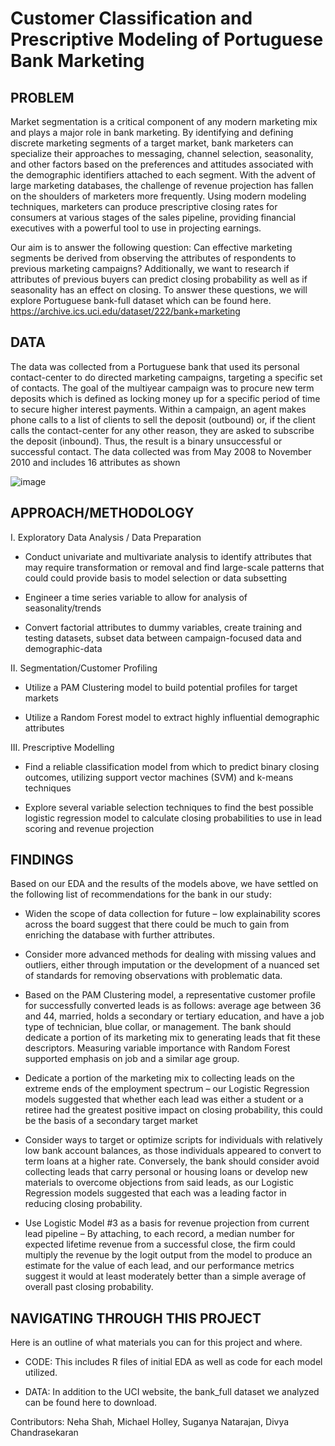 # Customer Classification and Prescriptive Modeling of Portuguese Bank Marketing

## PROBLEM  

Market segmentation is a critical component of any modern marketing mix and plays a major role in bank marketing. By identifying and defining discrete marketing segments of a target market, bank marketers can specialize their approaches to messaging, channel selection, seasonality, and other factors based on the preferences and attitudes associated with the demographic identifiers attached to each segment. With the advent of large marketing databases, the challenge of revenue projection has fallen on the shoulders of marketers more frequently. Using modern modeling techniques, marketers can produce prescriptive closing rates for consumers at various stages of the sales pipeline, providing financial executives with a powerful tool to use in projecting earnings. 

Our aim is to answer the following question: Can effective marketing segments be derived from observing the attributes of respondents to previous marketing campaigns? 
Additionally, we want to research if attributes of previous buyers can predict closing probability as well as if seasonality has an effect on closing. To answer these questions, we will explore Portuguese bank-full dataset which can be found here. https://archive.ics.uci.edu/dataset/222/bank+marketing

## DATA 

The data was collected from a Portuguese bank that used its personal contact-center to do directed marketing campaigns, targeting a specific set of contacts. The goal of the multiyear campaign was to procure new term deposits which is defined as locking money up for a specific period of time to secure higher interest payments. Within a campaign, an agent makes phone calls to a list of clients to sell the deposit (outbound) or, if the client calls the contact-center for any other reason, they are asked to subscribe the deposit (inbound). Thus, the result is a binary unsuccessful or successful contact.
The data collected was from May 2008 to November 2010 and includes 16 attributes as shown

![image](https://github.gatech.edu/storage/user/58706/files/06727882-b720-4b4a-9924-17ac9de582e8)

## APPROACH/METHODOLOGY 

I. Exploratory Data Analysis / Data Preparation

* Conduct univariate and multivariate analysis to identify attributes that may require transformation or removal and find large-scale patterns that could could provide basis to model selection or data subsetting

* Engineer a time series variable to allow for analysis of seasonality/trends

* Convert factorial attributes to dummy variables, create training and testing datasets, subset data between campaign-focused data and demographic-data

II. Segmentation/Customer Profiling

* Utilize a PAM Clustering model to build potential profiles for target markets

* Utilize a Random Forest model to extract highly influential demographic attributes

III. Prescriptive Modelling

* Find a reliable classification model from which to predict binary closing outcomes, utilizing support vector machines (SVM) and k-means techniques

* Explore several variable selection techniques to find the best possible logistic regression model to calculate closing probabilities to use in lead scoring and revenue projection

## FINDINGS 

Based on our EDA and the results of the models above, we have settled on the following list of recommendations for the bank in our study:

* Widen the scope of data collection for future – low explainability scores across the board suggest that there could be much to gain from enriching the database with further attributes.

* Consider more advanced methods for dealing with missing values and outliers, either through imputation or the development of a nuanced set of standards for removing observations with problematic data.

* Based on the PAM Clustering model, a representative customer profile for successfully converted leads is as follows: average age between 36 and 44, married, holds a secondary or tertiary education, and have a job type of technician, blue collar, or management. The bank should dedicate a portion of its marketing mix to generating leads that fit these descriptors. Measuring variable importance with Random Forest supported emphasis on job and a similar age group.

* Dedicate a portion of the marketing mix to collecting leads on the extreme ends of the employment spectrum – our Logistic Regression models suggested that whether each lead was either a student or a retiree had the greatest positive impact on closing probability, this could be the basis of a secondary target market

* Consider ways to target or optimize scripts for individuals with relatively low bank account balances, as those individuals appeared to convert to term loans at a higher rate. Conversely, the bank should consider avoid collecting leads that carry personal or housing loans or develop new materials to overcome objections from said leads, as our Logistic Regression models suggested that each was a leading factor in reducing closing probability.

* Use Logistic Model #3 as a basis for revenue projection from current lead pipeline – By attaching, to each record, a median number for expected lifetime revenue from a successful close, the firm could multiply the revenue by the logit output from the model to produce an estimate for the value of each lead, and our performance metrics suggest it would at least moderately better than a simple average of overall past closing probability.
 
## NAVIGATING THROUGH THIS PROJECT 
Here is an outline of what materials you can for this project and where.

* CODE: This includes R files of initial EDA as well as code for each model utilized. 

* DATA: In addition to the UCI website, the bank_full dataset we analyzed can be found here to download. 
  
Contributors: Neha Shah, Michael Holley, Suganya Natarajan, Divya Chandrasekaran
